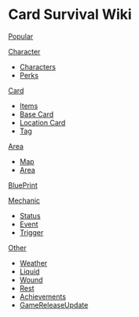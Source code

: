 <!-- [gimmick:theme](flatly) -->

# Card Survival Wiki

[Popular](common.md)

[Character]()

-   [Characters](character_preset.md)
-   [Perks](pk.md)

[Card]()

-   [Items](object.md)
-   [Base Card](unportable.md)
-   [Location Card](building.md)
-   [Tag](tag.md)

[Area]()

-   [Map](map.md)
-   [Area](area.md)

[BluePrint](blueprint.md)

[Mechanic]()

-   [Status](stat.md)
-   [Event](event.md)
-   [Trigger](trigger_list.md)

[Other]()

-   [Weather](weather.md)
-   [Liquid](liquid.md)
-   [Wound](wound.md)
-   [Rest](time_skip.md)
-   [Achievements](ach.md)
-   [GameReleaseUpdate](news_update.md)

<link rel="stylesheet" href="https://code.jquery.com/ui/1.13.1/themes/smoothness/jquery-ui.css" />
<link rel="stylesheet" href="./bootstrap.min.css" />
<!-- <script src="https://code.jquery.com/jquery-3.6.0.js"></script> -->
<script src="https://code.jquery.com/ui/1.13.1/jquery-ui.js"></script>

<script src="https://cdn.jsdelivr.net/npm/jquery/dist/jquery.min.js"></script>
<script src="https://cdn.jsdelivr.net/npm/bootstrap@5.1.3/dist/js/bootstrap.bundle.min.js" integrity="sha384-ka7Sk0Gln4gmtz2MlQnikT1wXgYsOg+OMhuP+IlRH9sENBO0LRn5q+8nbTov4+1p" crossorigin="anonymous"></script>
<script src="https://unpkg.com/bootstrap-table@1.21.2/dist/bootstrap-table.min.js"></script>

<script>
    var script = document.createElement("script");
    script.type = "text/javascript";
    script.src = "./custom.js";
    document.body.appendChild(script);
</script>

<!-- Google tag (gtag.js) -->
<script async src="https://www.googletagmanager.com/gtag/js?id=G-RE3Z6GM8B9"></script>
<script>
  if (window.location.href.indexOf("localhost")<0){
    window.dataLayer = window.dataLayer || [];
    function gtag(){dataLayer.push(arguments);}
    gtag('js', new Date());
    gtag('config', 'G-RE3Z6GM8B9',{'page_path': location.pathname + location.hash });
  }
</script>
